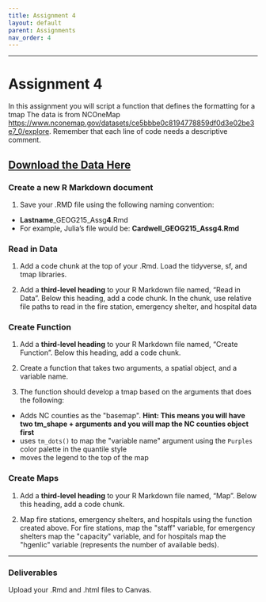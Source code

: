```yaml
---
title: Assignment 4
layout: default
parent: Assignments
nav_order: 4
---
```





<style>
div.blue { background-color:#e0f0ff; padding: 10px 10px 3px 10px;}
</style>

------------------------------------------------------------------------
# Assignment 4
In this assignment you will script a function that defines the formatting for a tmap
The data is from NCOneMap <https://www.nconemap.gov/datasets/ce5bbbe0c8194778859df0d3e02be3e7_0/explore>.
Remember that each line of code needs a descriptive comment. 

[**Download the Data Here**](https://drive.google.com/drive/folders/17P9jb3ur834jLVfQRBRj3laG6i75diUH?usp=sharing)
------------------------------------------------------------------------

### Create a new R Markdown document

1.  Save your .RMD file using the following naming convention:

-   **Lastname**\_GEOG215\_Assg**4**.Rmd
-   For example, Julia’s file would be: **Cardwell\_GEOG215\_Assg4.Rmd**

### Read in Data

1.  Add a code chunk at the top of your .Rmd. Load the tidyverse, sf,
    and tmap libraries.

2.  Add a **third-level heading** to your R Markdown file named, “Read
    in Data”. Below this heading, add a code chunk. In the chunk, use relative
    file paths to read in the fire station, emergency shelter, and hospital data


### Create Function

1. Add a **third-level heading** to your R Markdown file named, “Create Function”.
  Below this heading, add a code chunk.
   
3.  Create a function that takes two arguments, a spatial object, and a variable name.
   
4.  The function should develop a tmap based on the arguments that does the following:
  - Adds NC counties as the "basemap". **Hint: This means you will have two tm_shape + arguments
    and you will map the NC counties object first**
  - uses `tm_dots()` to map the "variable name" argument using the `Purples` color palette
    in the quantile style
  - moves the legend to the top of the map


### Create Maps

1. Add a **third-level heading** to your R Markdown file named, “Map”.
  Below this heading, add a code chunk.

2. Map fire stations, emergency shelters, and hospitals using the function created above. For
   fire stations, map the "staff" variable, for emergency shelters map the "capacity" variable, and
   for hospitals map the "hgenlic" variable (represents the number of available beds). 
   
------------------------------------------------------------------------

### Deliverables

Upload your .Rmd and .html files to Canvas.
